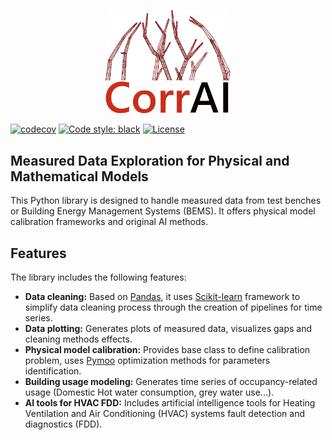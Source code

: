 <p align="center">
  <img src="https://github.com/BuildingEnergySimulationTools/corrai/blob/main/logo_corrai.svg" alt="CorrAI" width="200"/>
</p>

[![codecov](https://codecov.io/gh/BuildingEnergySimulationTools/corrai/branch/main/graph/badge.svg?token=F51O9CXI61)](https://codecov.io/gh/BuildingEnergySimulationTools/corrai)
[![Code style: black](https://img.shields.io/badge/code%20style-black-000000.svg)](https://github.com/psf/black)
[![License](https://img.shields.io/badge/License-BSD_3--Clause-blue.svg)](https://opensource.org/licenses/BSD-3-Clause)

## Measured Data Exploration for Physical and Mathematical Models
This Python library is designed to handle measured data from test benches or Building Energy Management Systems (BEMS). 
It offers physical model calibration frameworks and original AI methods.

## Features
The library includes the following features:
- **Data cleaning:** Based on [Pandas](https://pandas.pydata.org/), it uses [Scikit-learn](https://scikit-learn.org/stable/) framework
to simplify data cleaning process through the creation of pipelines for time series.
- **Data plotting:** Generates plots of measured data, visualizes gaps and cleaning methods effects.
- **Physical model calibration:** Provides base class to define calibration problem, uses [Pymoo](https://pymoo.org/) optimization methods for parameters identification.
- **Building usage modeling:** Generates time series of occupancy-related usage 
(Domestic Hot water consumption, grey water use...).
- **AI tools for HVAC FDD:** Includes artificial intelligence tools for 
Heating Ventilation and Air Conditioning (HVAC) systems fault detection and diagnostics (FDD).